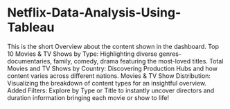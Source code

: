 # Netflix-Data-Analysis-Using-Tableau
This is the short Overview about the content shown in the dashboard.
Top 10 Movies & TV Shows by Type: Highlighting diverse genres-documentaries, family, comedy, drama featuring the most-loved titles. 
Total Movies and TV Shows by Country: Discovering Production Hubs and how content varies across different nations.
Movies & TV Show Distribution: Visualizing the breakdown of content types for an insightful overview.
Added Filters: Explore by Type or Title to instantly uncover directors and duration information bringing
each movie or show to life!
